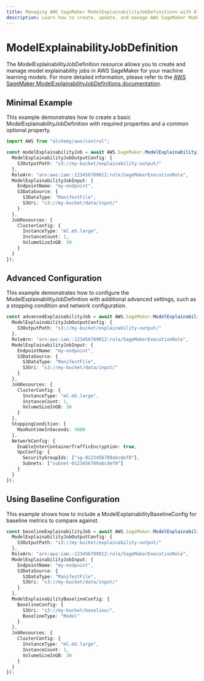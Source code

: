 ```yaml
---
title: Managing AWS SageMaker ModelExplainabilityJobDefinitions with Alchemy
description: Learn how to create, update, and manage AWS SageMaker ModelExplainabilityJobDefinitions using Alchemy Cloud Control.
---
```


# ModelExplainabilityJobDefinition

The ModelExplainabilityJobDefinition resource allows you to create and manage model explainability jobs in AWS SageMaker for your machine learning models. For more detailed information, please refer to the [AWS SageMaker ModelExplainabilityJobDefinitions documentation](https://docs.aws.amazon.com/sagemaker/latest/userguide/).

## Minimal Example

This example demonstrates how to create a basic ModelExplainabilityJobDefinition with required properties and a common optional property.

```ts
import AWS from "alchemy/aws/control";

const modelExplainabilityJob = await AWS.SageMaker.ModelExplainabilityJobDefinition("basicExplainabilityJob", {
  ModelExplainabilityJobOutputConfig: {
    S3OutputPath: "s3://my-bucket/explainability-output/"
  },
  RoleArn: "arn:aws:iam::123456789012:role/SageMakerExecutionRole",
  ModelExplainabilityJobInput: {
    EndpointName: "my-endpoint",
    S3DataSource: {
      S3DataType: "ManifestFile",
      S3Uri: "s3://my-bucket/data/input/"
    }
  },
  JobResources: {
    ClusterConfig: {
      InstanceType: "ml.m5.large",
      InstanceCount: 1,
      VolumeSizeInGB: 30
    }
  }
});
```

## Advanced Configuration

This example demonstrates how to configure the ModelExplainabilityJobDefinition with additional advanced settings, such as a stopping condition and network configuration.

```ts
const advancedExplainabilityJob = await AWS.SageMaker.ModelExplainabilityJobDefinition("advancedExplainabilityJob", {
  ModelExplainabilityJobOutputConfig: {
    S3OutputPath: "s3://my-bucket/explainability-output/"
  },
  RoleArn: "arn:aws:iam::123456789012:role/SageMakerExecutionRole",
  ModelExplainabilityJobInput: {
    EndpointName: "my-endpoint",
    S3DataSource: {
      S3DataType: "ManifestFile",
      S3Uri: "s3://my-bucket/data/input/"
    }
  },
  JobResources: {
    ClusterConfig: {
      InstanceType: "ml.m5.large",
      InstanceCount: 1,
      VolumeSizeInGB: 30
    }
  },
  StoppingCondition: {
    MaxRuntimeInSeconds: 3600
  },
  NetworkConfig: {
    EnableInterContainerTrafficEncryption: true,
    VpcConfig: {
      SecurityGroupIds: ["sg-0123456789abcdef0"],
      Subnets: ["subnet-0123456789abcdef0"]
    }
  }
});
```

## Using Baseline Configuration

This example shows how to include a ModelExplainabilityBaselineConfig for baseline metrics to compare against.

```ts
const baselineExplainabilityJob = await AWS.SageMaker.ModelExplainabilityJobDefinition("baselineExplainabilityJob", {
  ModelExplainabilityJobOutputConfig: {
    S3OutputPath: "s3://my-bucket/explainability-output/"
  },
  RoleArn: "arn:aws:iam::123456789012:role/SageMakerExecutionRole",
  ModelExplainabilityJobInput: {
    EndpointName: "my-endpoint",
    S3DataSource: {
      S3DataType: "ManifestFile",
      S3Uri: "s3://my-bucket/data/input/"
    }
  },
  ModelExplainabilityBaselineConfig: {
    BaselineConfig: {
      S3Uri: "s3://my-bucket/baseline/",
      BaselineType: "Model"
    }
  },
  JobResources: {
    ClusterConfig: {
      InstanceType: "ml.m5.large",
      InstanceCount: 1,
      VolumeSizeInGB: 30
    }
  }
});
```